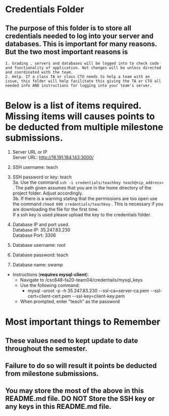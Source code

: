 # Credentials Folder

## The purpose of this folder is to store all credentials needed to log into your server and databases. This is important for many reasons. But the two most important reasons is
    1. Grading , servers and databases will be logged into to check code and functionality of application. Not changes will be unless directed and coordinated with the team.
    2. Help. If a class TA or class CTO needs to help a team with an issue, this folder will help facilitate this giving the TA or CTO all needed info AND instructions for logging into your team's server. 


# Below is a list of items required. Missing items will causes points to be deducted from multiple milestone submissions.

1. Server URL or IP <br>
Server URL: http://18.191.184.143:3000/
2. SSH username: teach
3. SSH password or key: teach <br>
    3a. Use the command `ssh -i credentials/teachkey teach@<ip_address>` . The path given assumes that you are in the home directory of the project folder. Adjust accordingly. <br>
    3b. If there is a warning stating that the permissions are too open use the command `chmod 600 credentials/teachkey` . This is necessary if you are downloading the file for the first time.
    <br> If a ssh key is used please upload the key to the credentials folder.

4. Database IP and port used. <br>
Database IP: 35.247.83.230 <br>
Database Port: 3306
5. Database username: root
6. Database password: teach
7. Database name: swamp
  - Instructions (<strong>requires mysql-client</strong>): 
    - Navigate to /csc648-fa20-team04/credentails/mysql_keys
    - Use the following command: 
        - mysql -uroot -p -h 35.247.83.230 --ssl-ca=server-ca.pem --ssl-cert=client-cert.pem --ssl-key=client-key.pem
    - When prompted, enter "teach" as the password

# Most important things to Remember
## These values need to kept update to date throughout the semester. <br>
## <strong>Failure to do so will result it points be deducted from milestone submissions.</strong><br>
## You may store the most of the above in this README.md file. DO NOT Store the SSH key or any keys in this README.md file.
